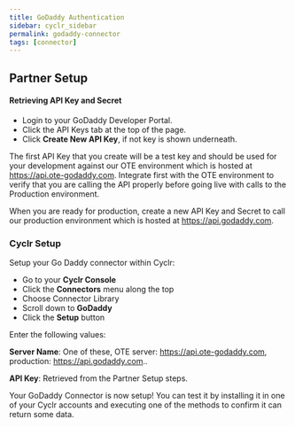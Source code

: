 ```yaml
---
title: GoDaddy Authentication
sidebar: cyclr_sidebar
permalink: godaddy-connector
tags: [connector]
---
```


## Partner Setup

#### Retrieving API Key and Secret
* Login to your GoDaddy Developer Portal. 
* Click the API Keys tab at the top of the page.
* Click **Create New API Key**, if not key is shown underneath.

The first API Key that you create will be a test key and should be used for your development against our OTE environment which is hosted at https://api.ote-godaddy.com. Integrate first with the OTE environment to verify that you are calling the API properly before going live with calls to the Production environment.

When you are ready for production, create a new API Key and Secret to call our production environment which is hosted at https://api.godaddy.com.

### Cyclr Setup

Setup your Go Daddy connector within Cyclr:

*   Go to your **Cyclr Console**
*   Click the **Connectors** menu along the top
*   Choose Connector Library
*   Scroll down to **GoDaddy**
*   Click the **Setup** button

Enter the following values:

**Server Name**: One of these, OTE server: https://api.ote-godaddy.com, production: https://api.godaddy.com..

**API Key**: Retrieved from the Partner Setup steps.


Your GoDaddy Connector is now setup! You can test it by installing it in one of your Cyclr accounts and executing one of the methods to confirm it can return some data.
